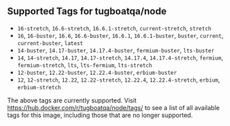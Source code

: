 ## Supported Tags for tugboatqa/node

* `16-stretch`, `16.6-stretch`, `16.6.1-stretch`, `current-stretch`, `stretch`
* `16`, `16-buster`, `16.6`, `16.6-buster`, `16.6.1`, `16.6.1-buster`, `buster`, `current`, `current-buster`, `latest`
* `14-buster`, `14.17-buster`, `14.17.4-buster`, `fermium-buster`, `lts-buster`
* `14`, `14-stretch`, `14.17`, `14.17-stretch`, `14.17.4`, `14.17.4-stretch`, `fermium`, `fermium-stretch`, `lts`, `lts-fermium`, `lts-stretch`
* `12-buster`, `12.22-buster`, `12.22.4-buster`, `erbium-buster`
* `12`, `12-stretch`, `12.22`, `12.22-stretch`, `12.22.4`, `12.22.4-stretch`, `erbium`, `erbium-stretch`

The above tags are currently supported. Visit https://hub.docker.com/r/tugboatqa/node/tags/ to see a list of all available tags for this image, including those that are no longer supported.
